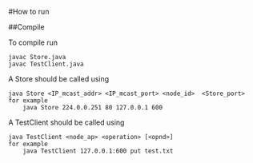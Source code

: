 #How to run

##Compile

To compile run
```
javac Store.java
javac TestClient.java
```

A Store should be called using
```
java Store <IP_mcast_addr> <IP_mcast_port> <node_id>  <Store_port> 
for example
    java Store 224.0.0.251 80 127.0.0.1 600
```

A TestClient should be called using
```
java TestClient <node_ap> <operation> [<opnd>]
for example
    java TestClient 127.0.0.1:600 put test.txt
```
